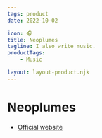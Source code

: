 ```yaml
--- 
tags: product
date: 2022-10-02

icon: 🎧
title: Neoplumes
tagline: I also write music.
productTags:
    - Music

layout: layout-product.njk
---
```


# Neoplumes

<ul>
    <li><a href="https://neoplumes.com">Official website</a></li>
</ul>